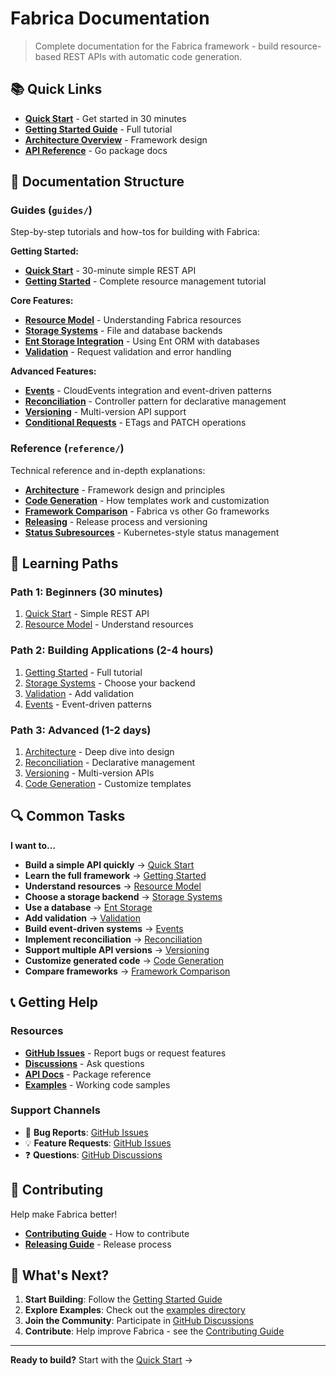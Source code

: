 <!--
Copyright © 2025 OpenCHAMI a Series of LF Projects, LLC

SPDX-License-Identifier: MIT
-->

# Fabrica Documentation

> Complete documentation for the Fabrica framework - build resource-based REST APIs with automatic code generation.

## 📚 Quick Links

- **[Quick Start](guides/quickstart.md)** - Get started in 30 minutes
- **[Getting Started Guide](guides/getting-started.md)** - Full tutorial
- **[Architecture Overview](reference/architecture.md)** - Framework design
- **[API Reference](https://pkg.go.dev/github.com/alexlovelltroy/fabrica)** - Go package docs

## 📖 Documentation Structure

### Guides (`guides/`)

Step-by-step tutorials and how-tos for building with Fabrica:

**Getting Started:**
- **[Quick Start](guides/quickstart.md)** - 30-minute simple REST API
- **[Getting Started](guides/getting-started.md)** - Complete resource management tutorial

**Core Features:**
- **[Resource Model](guides/resource-model.md)** - Understanding Fabrica resources
- **[Storage Systems](guides/storage.md)** - File and database backends
- **[Ent Storage Integration](guides/storage-ent.md)** - Using Ent ORM with databases
- **[Validation](guides/validation.md)** - Request validation and error handling

**Advanced Features:**
- **[Events](guides/events.md)** - CloudEvents integration and event-driven patterns
- **[Reconciliation](guides/reconciliation.md)** - Controller pattern for declarative management
- **[Versioning](guides/versioning.md)** - Multi-version API support
- **[Conditional Requests](guides/conditional-and-patch.md)** - ETags and PATCH operations

### Reference (`reference/`)

Technical reference and in-depth explanations:

- **[Architecture](reference/architecture.md)** - Framework design and principles
- **[Code Generation](reference/codegen.md)** - How templates work and customization
- **[Framework Comparison](reference/comparison.md)** - Fabrica vs other Go frameworks
- **[Releasing](reference/releasing.md)** - Release process and versioning
- **[Status Subresources](status-subresource.md)** - Kubernetes-style status management

## 🎯 Learning Paths

### Path 1: Beginners (30 minutes)
1. [Quick Start](guides/quickstart.md) - Simple REST API
2. [Resource Model](guides/resource-model.md) - Understand resources

### Path 2: Building Applications (2-4 hours)
1. [Getting Started](guides/getting-started.md) - Full tutorial
2. [Storage Systems](guides/storage.md) - Choose your backend
3. [Validation](guides/validation.md) - Add validation
4. [Events](guides/events.md) - Event-driven patterns

### Path 3: Advanced (1-2 days)
1. [Architecture](reference/architecture.md) - Deep dive into design
2. [Reconciliation](guides/reconciliation.md) - Declarative management
3. [Versioning](guides/versioning.md) - Multi-version APIs
4. [Code Generation](reference/codegen.md) - Customize templates

## 🔍 Common Tasks

**I want to...**

- **Build a simple API quickly** → [Quick Start](guides/quickstart.md)
- **Learn the full framework** → [Getting Started](guides/getting-started.md)
- **Understand resources** → [Resource Model](guides/resource-model.md)
- **Choose a storage backend** → [Storage Systems](guides/storage.md)
- **Use a database** → [Ent Storage](guides/storage-ent.md)
- **Add validation** → [Validation](guides/validation.md)
- **Build event-driven systems** → [Events](guides/events.md)
- **Implement reconciliation** → [Reconciliation](guides/reconciliation.md)
- **Support multiple API versions** → [Versioning](guides/versioning.md)
- **Customize generated code** → [Code Generation](reference/codegen.md)
- **Compare frameworks** → [Framework Comparison](reference/comparison.md)

## 📞 Getting Help

### Resources

- **[GitHub Issues](https://github.com/alexlovelltroy/fabrica/issues)** - Report bugs or request features
- **[Discussions](https://github.com/alexlovelltroy/fabrica/discussions)** - Ask questions
- **[API Docs](https://pkg.go.dev/github.com/alexlovelltroy/fabrica)** - Package reference
- **[Examples](../examples/)** - Working code samples

### Support Channels

- 🐛 **Bug Reports**: [GitHub Issues](https://github.com/alexlovelltroy/fabrica/issues/new?template=bug_report.md)
- 💡 **Feature Requests**: [GitHub Issues](https://github.com/alexlovelltroy/fabrica/issues/new?template=feature_request.md)
- ❓ **Questions**: [GitHub Discussions](https://github.com/alexlovelltroy/fabrica/discussions)

## 🤝 Contributing

Help make Fabrica better!

- **[Contributing Guide](../CONTRIBUTING.md)** - How to contribute
- **[Releasing Guide](reference/releasing.md)** - Release process

## 🚀 What's Next?

1. **Start Building**: Follow the [Getting Started Guide](guides/getting-started.md)
2. **Explore Examples**: Check out the [examples directory](../examples/)
3. **Join the Community**: Participate in [GitHub Discussions](https://github.com/alexlovelltroy/fabrica/discussions)
4. **Contribute**: Help improve Fabrica - see the [Contributing Guide](../CONTRIBUTING.md)

---

**Ready to build?** Start with the [Quick Start](guides/quickstart.md) →
